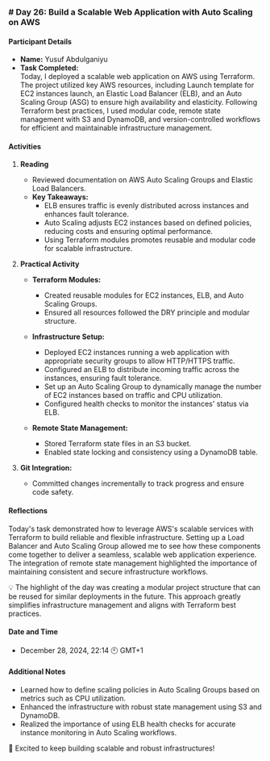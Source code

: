 ### **# Day 26: Build a Scalable Web Application with Auto Scaling on AWS**

#### **Participant Details**  
- **Name:** Yusuf Abdulganiyu  
- **Task Completed:**  
  Today, I deployed a scalable web application on AWS using Terraform. The project utilized key AWS resources, including Launch template for EC2 instances launch, an Elastic Load Balancer (ELB), and an Auto Scaling Group (ASG) to ensure high availability and elasticity. Following Terraform best practices, I used modular code, remote state management with S3 and DynamoDB, and version-controlled workflows for efficient and maintainable infrastructure management.

#### **Activities**  
1. **Reading**  
   - Reviewed documentation on AWS Auto Scaling Groups and Elastic Load Balancers.  
   - **Key Takeaways:**  
      - ELB ensures traffic is evenly distributed across instances and enhances fault tolerance.  
      - Auto Scaling adjusts EC2 instances based on defined policies, reducing costs and ensuring optimal performance.  
      - Using Terraform modules promotes reusable and modular code for scalable infrastructure.  

2. **Practical Activity**  
   - **Terraform Modules:**  
     - Created reusable modules for EC2 instances, ELB, and Auto Scaling Groups.  
     - Ensured all resources followed the DRY principle and modular structure.  

   - **Infrastructure Setup:**  
     - Deployed EC2 instances running a web application with appropriate security groups to allow HTTP/HTTPS traffic.  
     - Configured an ELB to distribute incoming traffic across the instances, ensuring fault tolerance.  
     - Set up an Auto Scaling Group to dynamically manage the number of EC2 instances based on traffic and CPU utilization.  
     - Configured health checks to monitor the instances' status via ELB.  

   - **Remote State Management:**  
     - Stored Terraform state files in an S3 bucket.  
     - Enabled state locking and consistency using a DynamoDB table.  

3. **Git Integration:**  
   - Committed changes incrementally to track progress and ensure code safety.  

#### **Reflections**  
Today's task demonstrated how to leverage AWS's scalable services with Terraform to build reliable and flexible infrastructure. Setting up a Load Balancer and Auto Scaling Group allowed me to see how these components come together to deliver a seamless, scalable web application experience. The integration of remote state management highlighted the importance of maintaining consistent and secure infrastructure workflows.  

💡 The highlight of the day was creating a modular project structure that can be reused for similar deployments in the future. This approach greatly simplifies infrastructure management and aligns with Terraform best practices.

#### **Date and Time**  
- December 28, 2024, 22:14 🕙 GMT+1  

#### **Additional Notes**  
- Learned how to define scaling policies in Auto Scaling Groups based on metrics such as CPU utilization.  
- Enhanced the infrastructure with robust state management using S3 and DynamoDB.  
- Realized the importance of using ELB health checks for accurate instance monitoring in Auto Scaling workflows.  

🚀 Excited to keep building scalable and robust infrastructures!
